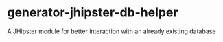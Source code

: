 # generator-jhipster-db-helper
A JHipster module for better interaction with an already existing database
